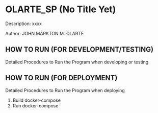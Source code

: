 # OLARTE_SP (No Title Yet)
Description:
xxxx

Author: JOHN MARKTON M. OLARTE

## HOW TO RUN (FOR DEVELOPMENT/TESTING)
Detailed Procedures to Run the Program when developing or testing


## HOW TO RUN (FOR DEPLOYMENT)
Detailed Procedures to Run the Program when deploying
1. Build docker-compose
2. Run docker-compose